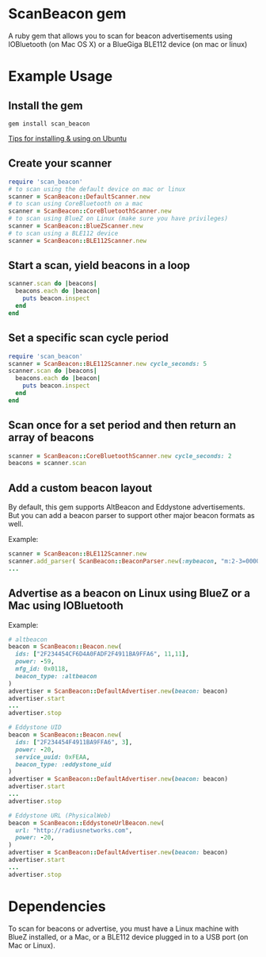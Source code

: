 # ScanBeacon gem

A ruby gem that allows you to scan for beacon advertisements using IOBluetooth (on Mac OS X) or a BlueGiga BLE112 device (on mac or linux)

# Example Usage

## Install the gem
```
gem install scan_beacon
```
[Tips for installing & using on Ubuntu](https://github.com/RadiusNetworks/scanbeacon-gem/wiki/ubuntu)

## Create your scanner
``` ruby
require 'scan_beacon'
# to scan using the default device on mac or linux
scanner = ScanBeacon::DefaultScanner.new
# to scan using CoreBluetooth on a mac
scanner = ScanBeacon::CoreBluetoothScanner.new
# to scan using BlueZ on Linux (make sure you have privileges)
scanner = ScanBeacon::BlueZScanner.new
# to scan using a BLE112 device
scanner = ScanBeacon::BLE112Scanner.new
```

## Start a scan, yield beacons in a loop
``` ruby
scanner.scan do |beacons|
  beacons.each do |beacon|
    puts beacon.inspect
  end
end
```

## Set a specific scan cycle period
``` ruby
require 'scan_beacon'
scanner = ScanBeacon::BLE112Scanner.new cycle_seconds: 5
scanner.scan do |beacons|
  beacons.each do |beacon|
    puts beacon.inspect
  end
end
```

## Scan once for a set period and then return an array of beacons
``` ruby
scanner = ScanBeacon::CoreBluetoothScanner.new cycle_seconds: 2
beacons = scanner.scan
```

## Add a custom beacon layout
By default, this gem supports AltBeacon and Eddystone advertisements. But you can add a beacon parser to support other major beacon formats as well.

Example:
``` ruby
scanner = ScanBeacon::BLE112Scanner.new
scanner.add_parser( ScanBeacon::BeaconParser.new(:mybeacon, "m:2-3=0000,i:4-19,i:20-21,i:22-23,p:24-24") )
...
```

## Advertise as a beacon on Linux using BlueZ or a Mac using IOBluetooth
Example:
``` ruby
# altbeacon
beacon = ScanBeacon::Beacon.new(
  ids: ["2F234454CF6D4A0FADF2F4911BA9FFA6", 11,11],
  power: -59,
  mfg_id: 0x0118,
  beacon_type: :altbeacon
)
advertiser = ScanBeacon::DefaultAdvertiser.new(beacon: beacon)
advertiser.start
...
advertiser.stop

# Eddystone UID
beacon = ScanBeacon::Beacon.new(
  ids: ["2F234454F4911BA9FFA6", 3],
  power: -20,
  service_uuid: 0xFEAA,
  beacon_type: :eddystone_uid
)
advertiser = ScanBeacon::DefaultAdvertiser.new(beacon: beacon)
advertiser.start
...
advertiser.stop

# Eddystone URL (PhysicalWeb)
beacon = ScanBeacon::EddystoneUrlBeacon.new(
  url: "http://radiusnetworks.com",
  power: -20,
)
advertiser = ScanBeacon::DefaultAdvertiser.new(beacon: beacon)
advertiser.start
...
advertiser.stop
```


# Dependencies
To scan for beacons or advertise, you must have a Linux machine with BlueZ installed, or a Mac, or a BLE112 device plugged in to a USB port (on Mac or Linux).
